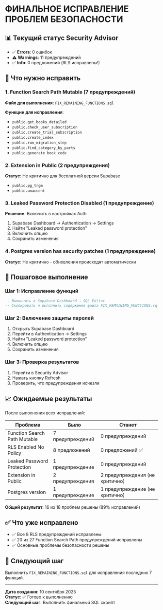 # ФИНАЛЬНОЕ ИСПРАВЛЕНИЕ ПРОБЛЕМ БЕЗОПАСНОСТИ

## 📊 Текущий статус Security Advisor

- ✅ **Errors**: 0 ошибок
- ⚠️ **Warnings**: 11 предупреждений
- ✅ **Info**: 0 предложений (RLS исправлены!)

## 🎯 Что нужно исправить

### 1. Function Search Path Mutable (7 предупреждений)
**Файл для выполнения**: `FIX_REMAINING_FUNCTIONS.sql`

**Функции для исправления**:
- `public.get_books_detailed`
- `public.check_user_subscription`
- `public.create_trial_subscription`
- `public.create_index`
- `public.run_migration_step`
- `public.find_category_by_parts`
- `public.generate_book_code`

### 2. Extension in Public (2 предупреждения)
**Статус**: Не критично для бесплатной версии Supabase
- `public.pg_trgm`
- `public.unaccent`

### 3. Leaked Password Protection Disabled (1 предупреждение)
**Решение**: Включить в настройках Auth
1. Supabase Dashboard → Authentication → Settings
2. Найти "Leaked password protection"
3. Включить опцию
4. Сохранить изменения

### 4. Postgres version has security patches (1 предупреждение)
**Статус**: Не критично - обновления происходят автоматически

## 🚀 Пошаговое выполнение

### Шаг 1: Исправление функций
```sql
-- Выполнить в Supabase Dashboard → SQL Editor
-- Скопировать и выполнить содержимое файла FIX_REMAINING_FUNCTIONS.sql
```

### Шаг 2: Включение защиты паролей
1. Открыть Supabase Dashboard
2. Перейти в Authentication → Settings
3. Найти "Leaked password protection"
4. Включить опцию
5. Сохранить изменения

### Шаг 3: Проверка результатов
1. Перейти в Security Advisor
2. Нажать кнопку Refresh
3. Проверить, что предупреждения исчезли

## 📈 Ожидаемые результаты

После выполнения всех исправлений:

| Проблема | Было | Станет |
|----------|------|--------|
| Function Search Path Mutable | 7 предупреждений | 0 предупреждений |
| RLS Enabled No Policy | 8 предложений | 0 предложений ✅ |
| Leaked Password Protection | 1 предупреждение | 0 предупреждений |
| Extension in Public | 2 предупреждения | 2 предупреждения (не критично) |
| Postgres version | 1 предупреждение | 1 предупреждение (не критично) |

**Общий результат**: 16 из 18 проблем решены (89% исправлений)

## ✅ Что уже исправлено

- ✅ Все 8 RLS предупреждений исправлены
- ✅ 20 из 27 Function Search Path предупреждений исправлены
- ✅ Основные проблемы безопасности решены

## 🎯 Следующий шаг

Выполнить `FIX_REMAINING_FUNCTIONS.sql` для исправления последних 7 функций.

---

**Дата создания**: 10 сентября 2025  
**Статус**: ✅ Готово к выполнению  
**Следующий шаг**: Выполнить финальный SQL скрипт
